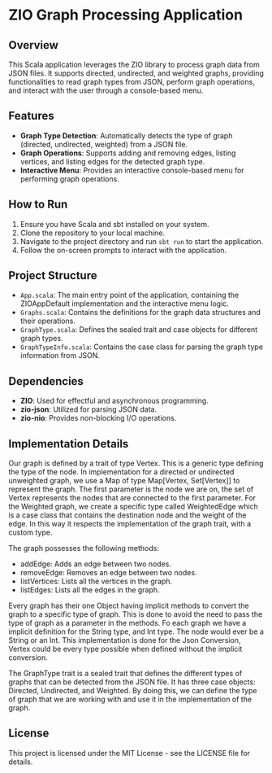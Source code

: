 # ZIO Graph Processing Application

## Overview

This Scala application leverages the ZIO library to process graph data from JSON files. It supports directed, undirected, and weighted graphs, providing functionalities to read graph types from JSON, perform graph operations, and interact with the user through a console-based menu.

## Features

- **Graph Type Detection**: Automatically detects the type of graph (directed, undirected, weighted) from a JSON file.
- **Graph Operations**: Supports adding and removing edges, listing vertices, and listing edges for the detected graph type.
- **Interactive Menu**: Provides an interactive console-based menu for performing graph operations.

## How to Run

1. Ensure you have Scala and sbt installed on your system.
2. Clone the repository to your local machine.
3. Navigate to the project directory and run `sbt run` to start the application.
4. Follow the on-screen prompts to interact with the application.

## Project Structure

- `App.scala`: The main entry point of the application, containing the ZIOAppDefault implementation and the interactive menu logic.
- `Graphs.scala`: Contains the definitions for the graph data structures and their operations.
- `GraphType.scala`: Defines the sealed trait and case objects for different graph types.
- `GraphTypeInfo.scala`: Contains the case class for parsing the graph type information from JSON.

## Dependencies

- **ZIO**: Used for effectful and asynchronous programming.
- **zio-json**: Utilized for parsing JSON data.
- **zio-nio**: Provides non-blocking I/O operations.

## Implementation Details
Our graph is defined by a trait of type Vertex. This is a generic type defining the type of the node.
In implementation for a directed or undirected unweighted graph, we use a Map of type Map[Vertex, Set[Vertex]] to represent the graph. The first parameter is the node we are on, the set of Vertex represents the nodes that are connected to the first parameter.
For the Weighted graph, we create a specific type called WeightedEdge which is a case class that contains the destination node and the weight of the edge. In this way it respects the implementation of the graph trait, with a custom type.

The graph possesses the following methods:
- addEdge: Adds an edge between two nodes.
- removeEdge: Removes an edge between two nodes.
- listVertices: Lists all the vertices in the graph.
- listEdges: Lists all the edges in the graph.

Every graph has their one Object having implicit methods to convert the graph to a specific type of graph. This is done to avoid the need to pass the type of graph as a parameter in the methods.
Fo each graph we have a implicit definition for the String type, and Int type. The node would ever be a String or an Int.
This implementation is done for the Json Conversion, Vertex could be every type possible when defined without the implicit conversion.

The GraphType trait is a sealed trait that defines the different types of graphs that can be detected from the JSON file. It has three case objects: Directed, Undirected, and Weighted.
By doing this, we can define the type of graph that we are working with and use it in the implementation of the graph.

## License

This project is licensed under the MIT License - see the LICENSE file for details.
